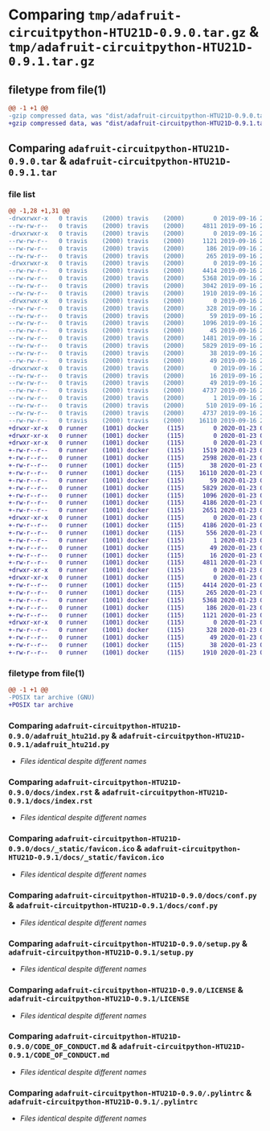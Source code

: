 # Comparing `tmp/adafruit-circuitpython-HTU21D-0.9.0.tar.gz` & `tmp/adafruit-circuitpython-HTU21D-0.9.1.tar.gz`

## filetype from file(1)

```diff
@@ -1 +1 @@
-gzip compressed data, was "dist/adafruit-circuitpython-HTU21D-0.9.0.tar", last modified: Mon Sep 16 21:06:10 2019, max compression
+gzip compressed data, was "dist/adafruit-circuitpython-HTU21D-0.9.1.tar", last modified: Thu Jan 23 02:54:23 2020, max compression
```

## Comparing `adafruit-circuitpython-HTU21D-0.9.0.tar` & `adafruit-circuitpython-HTU21D-0.9.1.tar`

### file list

```diff
@@ -1,28 +1,31 @@
-drwxrwxr-x   0 travis    (2000) travis    (2000)        0 2019-09-16 21:06:10.000000 adafruit-circuitpython-HTU21D-0.9.0/
--rw-rw-r--   0 travis    (2000) travis    (2000)     4811 2019-09-16 21:04:51.000000 adafruit-circuitpython-HTU21D-0.9.0/adafruit_htu21d.py
-drwxrwxr-x   0 travis    (2000) travis    (2000)        0 2019-09-16 21:06:10.000000 adafruit-circuitpython-HTU21D-0.9.0/docs/
--rw-rw-r--   0 travis    (2000) travis    (2000)     1121 2019-09-16 21:04:51.000000 adafruit-circuitpython-HTU21D-0.9.0/docs/index.rst
--rw-rw-r--   0 travis    (2000) travis    (2000)      186 2019-09-16 21:04:51.000000 adafruit-circuitpython-HTU21D-0.9.0/docs/examples.rst
--rw-rw-r--   0 travis    (2000) travis    (2000)      265 2019-09-16 21:04:51.000000 adafruit-circuitpython-HTU21D-0.9.0/docs/api.rst
-drwxrwxr-x   0 travis    (2000) travis    (2000)        0 2019-09-16 21:06:10.000000 adafruit-circuitpython-HTU21D-0.9.0/docs/_static/
--rw-rw-r--   0 travis    (2000) travis    (2000)     4414 2019-09-16 21:04:51.000000 adafruit-circuitpython-HTU21D-0.9.0/docs/_static/favicon.ico
--rw-rw-r--   0 travis    (2000) travis    (2000)     5368 2019-09-16 21:04:51.000000 adafruit-circuitpython-HTU21D-0.9.0/docs/conf.py
--rw-rw-r--   0 travis    (2000) travis    (2000)     3042 2019-09-16 21:04:51.000000 adafruit-circuitpython-HTU21D-0.9.0/README.rst
--rw-rw-r--   0 travis    (2000) travis    (2000)     1910 2019-09-16 21:04:51.000000 adafruit-circuitpython-HTU21D-0.9.0/setup.py
-drwxrwxr-x   0 travis    (2000) travis    (2000)        0 2019-09-16 21:06:10.000000 adafruit-circuitpython-HTU21D-0.9.0/examples/
--rw-rw-r--   0 travis    (2000) travis    (2000)      328 2019-09-16 21:04:51.000000 adafruit-circuitpython-HTU21D-0.9.0/examples/htu21d_simpletest.py
--rw-rw-r--   0 travis    (2000) travis    (2000)       59 2019-09-16 21:04:51.000000 adafruit-circuitpython-HTU21D-0.9.0/.readthedocs.yml
--rw-rw-r--   0 travis    (2000) travis    (2000)     1096 2019-09-16 21:04:51.000000 adafruit-circuitpython-HTU21D-0.9.0/LICENSE
--rw-rw-r--   0 travis    (2000) travis    (2000)       45 2019-09-16 21:04:51.000000 adafruit-circuitpython-HTU21D-0.9.0/.gitignore
--rw-rw-r--   0 travis    (2000) travis    (2000)     1481 2019-09-16 21:04:51.000000 adafruit-circuitpython-HTU21D-0.9.0/.travis.yml
--rw-rw-r--   0 travis    (2000) travis    (2000)     5829 2019-09-16 21:04:51.000000 adafruit-circuitpython-HTU21D-0.9.0/CODE_OF_CONDUCT.md
--rw-rw-r--   0 travis    (2000) travis    (2000)       38 2019-09-16 21:06:10.000000 adafruit-circuitpython-HTU21D-0.9.0/setup.cfg
--rw-rw-r--   0 travis    (2000) travis    (2000)       49 2019-09-16 21:04:51.000000 adafruit-circuitpython-HTU21D-0.9.0/requirements.txt
-drwxrwxr-x   0 travis    (2000) travis    (2000)        0 2019-09-16 21:06:10.000000 adafruit-circuitpython-HTU21D-0.9.0/adafruit_circuitpython_HTU21D.egg-info/
--rw-rw-r--   0 travis    (2000) travis    (2000)       16 2019-09-16 21:06:10.000000 adafruit-circuitpython-HTU21D-0.9.0/adafruit_circuitpython_HTU21D.egg-info/top_level.txt
--rw-rw-r--   0 travis    (2000) travis    (2000)       49 2019-09-16 21:06:10.000000 adafruit-circuitpython-HTU21D-0.9.0/adafruit_circuitpython_HTU21D.egg-info/requires.txt
--rw-rw-r--   0 travis    (2000) travis    (2000)     4737 2019-09-16 21:06:10.000000 adafruit-circuitpython-HTU21D-0.9.0/adafruit_circuitpython_HTU21D.egg-info/PKG-INFO
--rw-rw-r--   0 travis    (2000) travis    (2000)        1 2019-09-16 21:06:10.000000 adafruit-circuitpython-HTU21D-0.9.0/adafruit_circuitpython_HTU21D.egg-info/dependency_links.txt
--rw-rw-r--   0 travis    (2000) travis    (2000)      510 2019-09-16 21:06:10.000000 adafruit-circuitpython-HTU21D-0.9.0/adafruit_circuitpython_HTU21D.egg-info/SOURCES.txt
--rw-rw-r--   0 travis    (2000) travis    (2000)     4737 2019-09-16 21:06:10.000000 adafruit-circuitpython-HTU21D-0.9.0/PKG-INFO
--rw-rw-r--   0 travis    (2000) travis    (2000)    16110 2019-09-16 21:04:51.000000 adafruit-circuitpython-HTU21D-0.9.0/.pylintrc
+drwxr-xr-x   0 runner    (1001) docker     (115)        0 2020-01-23 02:54:23.464432 adafruit-circuitpython-HTU21D-0.9.1/
+drwxr-xr-x   0 runner    (1001) docker     (115)        0 2020-01-23 02:54:23.460432 adafruit-circuitpython-HTU21D-0.9.1/.github/
+drwxr-xr-x   0 runner    (1001) docker     (115)        0 2020-01-23 02:54:23.464432 adafruit-circuitpython-HTU21D-0.9.1/.github/workflows/
+-rw-r--r--   0 runner    (1001) docker     (115)     1519 2020-01-23 02:54:14.000000 adafruit-circuitpython-HTU21D-0.9.1/.github/workflows/build.yml
+-rw-r--r--   0 runner    (1001) docker     (115)     2598 2020-01-23 02:54:14.000000 adafruit-circuitpython-HTU21D-0.9.1/.github/workflows/release.yml
+-rw-r--r--   0 runner    (1001) docker     (115)       38 2020-01-23 02:54:14.000000 adafruit-circuitpython-HTU21D-0.9.1/.gitignore
+-rw-r--r--   0 runner    (1001) docker     (115)    16110 2020-01-23 02:54:14.000000 adafruit-circuitpython-HTU21D-0.9.1/.pylintrc
+-rw-r--r--   0 runner    (1001) docker     (115)       59 2020-01-23 02:54:14.000000 adafruit-circuitpython-HTU21D-0.9.1/.readthedocs.yml
+-rw-r--r--   0 runner    (1001) docker     (115)     5829 2020-01-23 02:54:14.000000 adafruit-circuitpython-HTU21D-0.9.1/CODE_OF_CONDUCT.md
+-rw-r--r--   0 runner    (1001) docker     (115)     1096 2020-01-23 02:54:14.000000 adafruit-circuitpython-HTU21D-0.9.1/LICENSE
+-rw-r--r--   0 runner    (1001) docker     (115)     4186 2020-01-23 02:54:23.464432 adafruit-circuitpython-HTU21D-0.9.1/PKG-INFO
+-rw-r--r--   0 runner    (1001) docker     (115)     2651 2020-01-23 02:54:14.000000 adafruit-circuitpython-HTU21D-0.9.1/README.rst
+drwxr-xr-x   0 runner    (1001) docker     (115)        0 2020-01-23 02:54:23.464432 adafruit-circuitpython-HTU21D-0.9.1/adafruit_circuitpython_HTU21D.egg-info/
+-rw-r--r--   0 runner    (1001) docker     (115)     4186 2020-01-23 02:54:23.000000 adafruit-circuitpython-HTU21D-0.9.1/adafruit_circuitpython_HTU21D.egg-info/PKG-INFO
+-rw-r--r--   0 runner    (1001) docker     (115)      556 2020-01-23 02:54:23.000000 adafruit-circuitpython-HTU21D-0.9.1/adafruit_circuitpython_HTU21D.egg-info/SOURCES.txt
+-rw-r--r--   0 runner    (1001) docker     (115)        1 2020-01-23 02:54:23.000000 adafruit-circuitpython-HTU21D-0.9.1/adafruit_circuitpython_HTU21D.egg-info/dependency_links.txt
+-rw-r--r--   0 runner    (1001) docker     (115)       49 2020-01-23 02:54:23.000000 adafruit-circuitpython-HTU21D-0.9.1/adafruit_circuitpython_HTU21D.egg-info/requires.txt
+-rw-r--r--   0 runner    (1001) docker     (115)       16 2020-01-23 02:54:23.000000 adafruit-circuitpython-HTU21D-0.9.1/adafruit_circuitpython_HTU21D.egg-info/top_level.txt
+-rw-r--r--   0 runner    (1001) docker     (115)     4811 2020-01-23 02:54:14.000000 adafruit-circuitpython-HTU21D-0.9.1/adafruit_htu21d.py
+drwxr-xr-x   0 runner    (1001) docker     (115)        0 2020-01-23 02:54:23.464432 adafruit-circuitpython-HTU21D-0.9.1/docs/
+drwxr-xr-x   0 runner    (1001) docker     (115)        0 2020-01-23 02:54:23.464432 adafruit-circuitpython-HTU21D-0.9.1/docs/_static/
+-rw-r--r--   0 runner    (1001) docker     (115)     4414 2020-01-23 02:54:14.000000 adafruit-circuitpython-HTU21D-0.9.1/docs/_static/favicon.ico
+-rw-r--r--   0 runner    (1001) docker     (115)      265 2020-01-23 02:54:14.000000 adafruit-circuitpython-HTU21D-0.9.1/docs/api.rst
+-rw-r--r--   0 runner    (1001) docker     (115)     5368 2020-01-23 02:54:14.000000 adafruit-circuitpython-HTU21D-0.9.1/docs/conf.py
+-rw-r--r--   0 runner    (1001) docker     (115)      186 2020-01-23 02:54:14.000000 adafruit-circuitpython-HTU21D-0.9.1/docs/examples.rst
+-rw-r--r--   0 runner    (1001) docker     (115)     1121 2020-01-23 02:54:14.000000 adafruit-circuitpython-HTU21D-0.9.1/docs/index.rst
+drwxr-xr-x   0 runner    (1001) docker     (115)        0 2020-01-23 02:54:23.464432 adafruit-circuitpython-HTU21D-0.9.1/examples/
+-rw-r--r--   0 runner    (1001) docker     (115)      328 2020-01-23 02:54:14.000000 adafruit-circuitpython-HTU21D-0.9.1/examples/htu21d_simpletest.py
+-rw-r--r--   0 runner    (1001) docker     (115)       49 2020-01-23 02:54:14.000000 adafruit-circuitpython-HTU21D-0.9.1/requirements.txt
+-rw-r--r--   0 runner    (1001) docker     (115)       38 2020-01-23 02:54:23.464432 adafruit-circuitpython-HTU21D-0.9.1/setup.cfg
+-rw-r--r--   0 runner    (1001) docker     (115)     1910 2020-01-23 02:54:14.000000 adafruit-circuitpython-HTU21D-0.9.1/setup.py
```

### filetype from file(1)

```diff
@@ -1 +1 @@
-POSIX tar archive (GNU)
+POSIX tar archive
```

### Comparing `adafruit-circuitpython-HTU21D-0.9.0/adafruit_htu21d.py` & `adafruit-circuitpython-HTU21D-0.9.1/adafruit_htu21d.py`

 * *Files identical despite different names*

### Comparing `adafruit-circuitpython-HTU21D-0.9.0/docs/index.rst` & `adafruit-circuitpython-HTU21D-0.9.1/docs/index.rst`

 * *Files identical despite different names*

### Comparing `adafruit-circuitpython-HTU21D-0.9.0/docs/_static/favicon.ico` & `adafruit-circuitpython-HTU21D-0.9.1/docs/_static/favicon.ico`

 * *Files identical despite different names*

### Comparing `adafruit-circuitpython-HTU21D-0.9.0/docs/conf.py` & `adafruit-circuitpython-HTU21D-0.9.1/docs/conf.py`

 * *Files identical despite different names*

### Comparing `adafruit-circuitpython-HTU21D-0.9.0/setup.py` & `adafruit-circuitpython-HTU21D-0.9.1/setup.py`

 * *Files identical despite different names*

### Comparing `adafruit-circuitpython-HTU21D-0.9.0/LICENSE` & `adafruit-circuitpython-HTU21D-0.9.1/LICENSE`

 * *Files identical despite different names*

### Comparing `adafruit-circuitpython-HTU21D-0.9.0/CODE_OF_CONDUCT.md` & `adafruit-circuitpython-HTU21D-0.9.1/CODE_OF_CONDUCT.md`

 * *Files identical despite different names*

### Comparing `adafruit-circuitpython-HTU21D-0.9.0/.pylintrc` & `adafruit-circuitpython-HTU21D-0.9.1/.pylintrc`

 * *Files identical despite different names*

